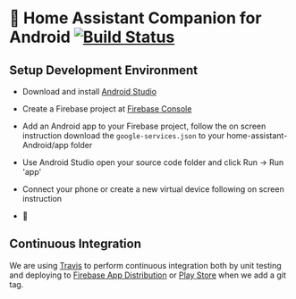 # :iphone: Home Assistant Companion for Android  [![Build Status](https://travis-ci.com/home-assistant/home-assistant-android.svg?branch=master)](https://travis-ci.com/home-assistant/home-assistant-android)

## Setup Development Environment

- Download and install [Android Studio](https://developer.android.com/studio)

- Create a Firebase project at [Firebase Console](https://console.firebase.google.com)

- Add an Android app to your Firebase project, follow the on screen instruction download the `google-services.json`
  to your home-assistant-Android/app folder

- Use Android Studio open your source code folder and click Run -> Run 'app'

- Connect your phone or create a new virtual device following on screen instruction

- :tada:


## Continuous Integration

We are using [Travis](https://travis-ci.com/home-assistant/home-assistant-android) to perform continuous integration both by unit testing and deploying to [Firebase App Distribution](https://appdistribution.firebase.dev/i/KSHQEptq) or [Play Store](https://play.google.com/store/apps/details?id=io.homeassistant.companion.android) when we add a git tag.